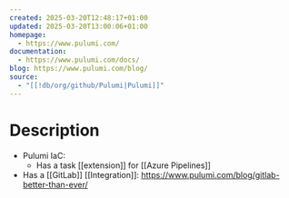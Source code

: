 ```yaml
---
created: 2025-03-20T12:48:17+01:00
updated: 2025-03-20T13:00:06+01:00
homepage:
  - https://www.pulumi.com/
documentation:
  - https://www.pulumi.com/docs/
blog: https://www.pulumi.com/blog/
source:
  - "[[!db/org/github/Pulumi|Pulumi]]"
---
```

# Description
- Pulumi IaC:
	- Has a task [[extension]] for [[Azure Pipelines]]
- Has a [[GitLab]] [[Integration]]: https://www.pulumi.com/blog/gitlab-better-than-ever/